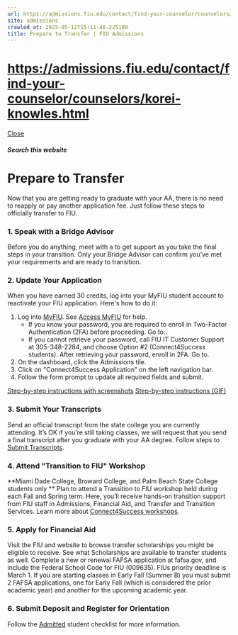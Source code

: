 ```yaml
---
url: https://admissions.fiu.edu/contact/find-your-counselor/counselors/korei-knowles.html
site: admissions
crawled_at: 2025-05-12T15:11:46.225180
title: Prepare to Transfer | FIU Admissions
---
```


# https://admissions.fiu.edu/contact/find-your-counselor/counselors/korei-knowles.html

[ Close ](https://admissions.fiu.edu/how-to-apply/connect4success/prepare-to-transfer/)
##### Search this website
# Prepare to Transfer
Now that you are getting ready to graduate with your AA, there is no need to reapply or pay another application fee. Just follow these steps to officially transfer to FIU.
### 1. Speak with a Bridge Advisor
Before you do anything, meet with a to get support as you take the final steps in your transition. Only your Bridge Advisor can confirm you’ve met your requirements and are ready to transition.
### 2. Update Your Application
When you have earned 30 credits, log into your MyFIU student account to reactivate your FIU application. Here's how to do it:
  1. Log into [MyFIU](https://my.fiu.edu/). See [Access MyFIU](https://onestop.fiu.edu/student-records-myfiu/access-myfiu/index.html) for help. 
     * If you know your password, you are required to enroll in Two-Factor Authentication (2FA) before proceeding. Go to:.
     * If you cannot retrieve your password, call FIU IT Customer Support at 305-348-2284, and choose Option #2 (Connect4Success students). After retrieving your password, enroll in 2FA. Go to.
  2. On the dashboard, click the Admissions tile.
  3. Click on "Connect4Success Application" on the left navigation bar. 
  4. Follow the form prompt to update all required fields and submit.


[Step-by-step instructions with screenshots](https://admissions.fiu.edu/_assets/docs/c4s-update-instructions-2024.pdf)
[Step-by-step instructions (GIF)](https://admissions.fiu.edu/_assets/images/c4s-update-app-gif-2023.gif)
### 3. Submit Your Transcripts
Send an official transcript from the state college you are currently attending. It’s OK if you’re still taking classes, we will request that you send a final transcript after you graduate with your AA degree. Follow steps to [Submit Transcripts](https://admissions.fiu.edu/how-to-apply/submit-transcripts/index.html).
### 4. Attend "Transition to FIU" Workshop
**Miami Dade College, Broward College, and Palm Beach State College students only **
Plan to attend a Transition to FIU workshop held during each Fall and Spring term. Here, you’ll receive hands-on transition support from FIU staff in Admissions, Financial Aid, and Transfer and Transition Services. Learn more about [Connect4Success workshops](https://transfer.fiu.edu/connect4success/transition-workshops/).
### 5. Apply for Financial Aid
Visit the FIU and website to browse transfer scholarships you might be eligible to receive. See what Scholarships are available to transfer students as well.
Complete a new or renewal FAFSA application at fafsa.gov, and include the Federal School Code for FIU (009635). FIUs priority deadline is March 1. If you are starting classes in Early Fall (Summer B) you must submit 2 FAFSA applications, one for Early Fall (which is considered the prior academic year) and another for the upcoming academic year.
### 6. Submit Deposit and Register for Orientation
Follow the [Admitted](https://admissions.fiu.edu/admitted/index.html) student checklist for more information.

